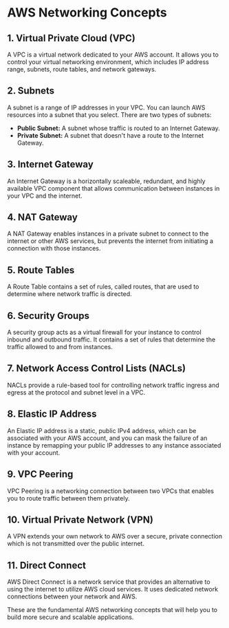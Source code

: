 # AWS Networking Concepts

## 1. Virtual Private Cloud (VPC)
A VPC is a virtual network dedicated to your AWS account. It allows you to control your virtual networking environment, which includes IP address range, subnets, route tables, and network gateways.

## 2. Subnets
A subnet is a range of IP addresses in your VPC. You can launch AWS resources into a subnet that you select. There are two types of subnets: 
- **Public Subnet:** A subnet whose traffic is routed to an Internet Gateway.
- **Private Subnet:** A subnet that doesn't have a route to the Internet Gateway.

## 3. Internet Gateway
An Internet Gateway is a horizontally scaleable, redundant, and highly available VPC component that allows communication between instances in your VPC and the internet.

## 4. NAT Gateway
A NAT Gateway enables instances in a private subnet to connect to the internet or other AWS services, but prevents the internet from initiating a connection with those instances.

## 5. Route Tables
A Route Table contains a set of rules, called routes, that are used to determine where network traffic is directed.

## 6. Security Groups
A security group acts as a virtual firewall for your instance to control inbound and outbound traffic. It contains a set of rules that determine the traffic allowed to and from instances.

## 7. Network Access Control Lists (NACLs)
NACLs provide a rule-based tool for controlling network traffic ingress and egress at the protocol and subnet level in a VPC.

## 8. Elastic IP Address
An Elastic IP address is a static, public IPv4 address, which can be associated with your AWS account, and you can mask the failure of an instance by remapping your public IP addresses to any instance associated with your account.

## 9. VPC Peering
VPC Peering is a networking connection between two VPCs that enables you to route traffic between them privately.

## 10. Virtual Private Network (VPN)
A VPN extends your own network to AWS over a secure, private connection which is not transmitted over the public internet.

## 11. Direct Connect
AWS Direct Connect is a network service that provides an alternative to using the internet to utilize AWS cloud services. It uses dedicated network connections between your network and AWS.

These are the fundamental AWS networking concepts that will help you to build more secure and scalable applications.
